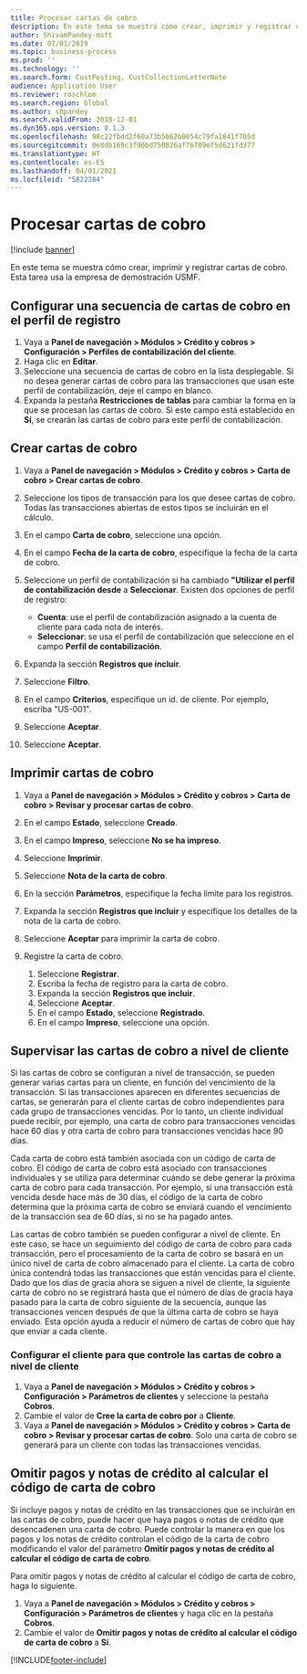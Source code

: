 ```yaml
---
title: Procesar cartas de cobro
description: En este tema se muestra cómo crear, imprimir y registrar cartas de cobro.
author: ShivamPandey-msft
ms.date: 07/01/2019
ms.topic: business-process
ms.prod: ''
ms.technology: ''
ms.search.form: CustPosting, CustCollectionLetterNote
audience: Application User
ms.reviewer: roschlom
ms.search.region: Global
ms.author: shpandey
ms.search.validFrom: 2018-12-01
ms.dyn365.ops.version: 8.1.3
ms.openlocfilehash: 98c22fbdd2f60a73b5662b0054c79fa1841f705d
ms.sourcegitcommit: 0e8db169c3f90bd750826af76709ef5d621fd377
ms.translationtype: HT
ms.contentlocale: es-ES
ms.lasthandoff: 04/01/2021
ms.locfileid: "5822284"
---
```

# <a name="process-collection-letters"></a>Procesar cartas de cobro

[!include [banner](../../includes/banner.md)]

En este tema se muestra cómo crear, imprimir y registrar cartas de cobro. Esta tarea usa la empresa de demostración USMF.

## <a name="set-up-a-collection-letter-sequence-on-the-posting-profile"></a>Configurar una secuencia de cartas de cobro en el perfil de registro
1. Vaya a **Panel de navegación > Módulos > Crédito y cobros > Configuración > Perfiles de contabilización del cliente**.
2. Haga clic en **Editar**.
3. Seleccione una secuencia de cartas de cobro en la lista desplegable. Si no desea generar cartas de cobro para las transacciones que usan este perfil de contabilización, deje el campo en blanco.  
4. Expanda la pestaña **Restricciones de tablas** para cambiar la forma en la que se procesan las cartas de cobro. Si este campo está establecido en **Sí**, se crearán las cartas de cobro para este perfil de contabilización.  

## <a name="create-collection-letters"></a>Crear cartas de cobro
1. Vaya a **Panel de navegación > Módulos > Crédito y cobros > Carta de cobro > Crear cartas de cobro**.
2. Seleccione los tipos de transacción para los que desee cartas de cobro. Todas las transacciones abiertas de estos tipos se incluirán en el cálculo.  
3. En el campo **Carta de cobro**, seleccione una opción.
4. En el campo **Fecha de la carta de cobro**, especifique la fecha de la carta de cobro.
5. Seleccione un perfil de contabilización si ha cambiado **"Utilizar el perfil de contabilización desde** a **Seleccionar**. Existen dos opciones de perfil de registro:   

   - **Cuenta**: use el perfil de contabilización asignado a la cuenta de cliente para cada nota de interés.   
   - **Seleccionar**: se usa el perfil de contabilización que seleccione en el campo **Perfil de contabilización**.  

6. Expanda la sección **Registros que incluir**.
7. Seleccione **Filtro**.
8. En el campo **Criterios**, especifique un id. de cliente. Por ejemplo, escriba "US-001".
9. Seleccione **Aceptar**.
10. Seleccione **Aceptar**.

## <a name="print-collection-letters"></a>Imprimir cartas de cobro
1. Vaya a **Panel de navegación > Módulos > Crédito y cobros > Carta de cobro > Revisar y procesar cartas de cobro**.
2. En el campo **Estado**, seleccione **Creado**.
3. En el campo **Impreso**, seleccione **No se ha impreso**.
4. Seleccione **Imprimir**.
5. Seleccione **Nota de la carta de cobro**.
6. En la sección **Parámetros**, especifique la fecha límite para los registros.
7. Expanda la sección **Registros que incluir** y especifique los detalles de la nota de la carta de cobro.
8. Seleccione **Aceptar** para imprimir la carta de cobro.
9. Registre la carta de cobro.

    1. Seleccione **Registrar**.
    1. Escriba la fecha de registro para la carta de cobro.
    1. Expanda la sección **Registros que incluir**.
    1. Seleccione **Aceptar**.
    1. En el campo **Estado**, seleccione **Registrado**.
    1. En el campo **Impreso**, seleccione una opción.

## <a name="control-collection-letters-at-the-customer-level"></a>Supervisar las cartas de cobro a nivel de cliente
Si las cartas de cobro se configuran a nivel de transacción, se pueden generar varias cartas para un cliente, en función del vencimiento de la transacción. Si las transacciones aparecen en diferentes secuencias de cartas, se generarán para el cliente cartas de cobro independientes para cada grupo de transacciones vencidas. Por lo tanto, un cliente individual puede recibir, por ejemplo, una carta de cobro para transacciones vencidas hace 60 días y otra carta de cobro para transacciones vencidas hace 90 días. 

Cada carta de cobro está también asociada con un código de carta de cobro. El código de carta de cobro está asociado con transacciones individuales y se utiliza para determinar cuándo se debe generar la próxima carta de cobro para cada transacción. Por ejemplo, si una transacción está vencida desde hace más de 30 días, el código de la carta de cobro determina que la próxima carta de cobro se enviará cuando el vencimiento de la transacción sea de 60 días, si no se ha pagado antes. 

Las cartas de cobro también se pueden configurar a nivel de cliente. En este caso, se hace un seguimiento del código de carta de cobro para cada transacción, pero el procesamiento de la carta de cobro se basará en un único nivel de carta de cobro almacenado para el cliente. La carta de cobro única contendrá todas las transacciones que están vencidas para el cliente. Dado que los días de gracia ahora se siguen a nivel de cliente, la siguiente carta de cobro no se registrará hasta que el número de días de gracia haya pasado para la carta de cobro siguiente de la secuencia, aunque las transacciones vencen después de que la última carta de cobro se haya enviado. Esta opción ayuda a reducir el número de cartas de cobro que hay que enviar a cada cliente.

### <a name="set-up-the-customer-to-control-collection-letters-at-the-customer-level"></a>Configurar el cliente para que controle las cartas de cobro a nivel de cliente
1.  Vaya a **Panel de navegación > Módulos > Crédito y cobros > Configuración > Parámetros de clientes** y seleccione la pestaña **Cobros**. 
2.  Cambie el valor de **Cree la carta de cobro por** a **Cliente**. 
3.  Vaya a **Panel de navegación > Módulos > Crédito y cobros > Carta de cobro > Revisar y procesar cartas de cobro**. Solo una carta de cobro se generará para un cliente con todas las transacciones vencidas.

## <a name="ignore-payments-and-credit-memos-when-calculating-the-collection-letter-code"></a>Omitir pagos y notas de crédito al calcular el código de carta de cobro
Si incluye pagos y notas de crédito en las transacciones que se incluirán en las cartas de cobro, puede hacer que haya pagos o notas de crédito que desencadenen una carta de cobro. Puede controlar la manera en que los pagos y los notas de crédito controlan el código de la carta de cobro modificando el valor del parámetro **Omitir pagos y notas de crédito al calcular el código de carta de cobro**. 

Para omitir pagos y notas de crédito al calcular el código de carta de cobro, haga lo siguiente.

1. Vaya a **Panel de navegación > Módulos > Crédito y cobros > Configuración > Parámetros de clientes** y haga clic en la pestaña **Cobros**. 
2. Cambie el valor de **Omitir pagos y notas de crédito al calcular el código de carta de cobro** a **Sí**.


[!INCLUDE[footer-include](../../../includes/footer-banner.md)]